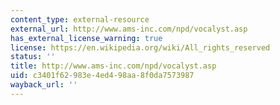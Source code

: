 ```yaml
---
content_type: external-resource
external_url: http://www.ams-inc.com/npd/vocalyst.asp
has_external_license_warning: true
license: https://en.wikipedia.org/wiki/All_rights_reserved
status: ''
title: http://www.ams-inc.com/npd/vocalyst.asp
uid: c3401f62-983e-4ed4-98aa-8f0da7573987
wayback_url: ''
---
```

